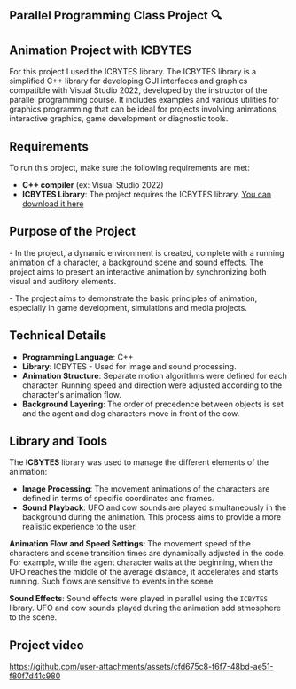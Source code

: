 ## Parallel Programming Class Project 🔍
<h2> Animation Project with ICBYTES </h2>
<p> For this project I used the ICBYTES library. The ICBYTES library is a simplified C++ library for developing GUI interfaces and graphics compatible with Visual Studio 2022, developed by the instructor of the parallel programming course.  It includes examples and various utilities for graphics programming that can be ideal for projects involving animations, interactive graphics, game development or diagnostic tools.</p>


## Requirements
To run this project, make sure the following requirements are met:

- **C++ compiler** (ex: Visual Studio 2022)
- **ICBYTES Library**: The project requires the ICBYTES library. [You can download it here](https://github.com/cembaykal/ICBYTES)

## Purpose of the Project
<p> - In the project, a dynamic environment is created, complete with a running animation of a character, a background scene and sound effects. The project aims to present an interactive animation by synchronizing both visual and auditory elements.</p>
<p> - The project aims to demonstrate the basic principles of animation, especially in game development, simulations and media projects.</p>

## Technical Details

- **Programming Language**: C++
- **Library**: ICBYTES - Used for image and sound processing.
- **Animation Structure**: Separate motion algorithms were defined for each character. Running speed and direction were adjusted according to the character's animation flow.
- **Background Layering**: The order of precedence between objects is set and the agent and dog characters move in front of the cow.

## Library and Tools

The **ICBYTES** library was used to manage the different elements of the animation:

- **Image Processing**: The movement animations of the characters are defined in terms of specific coordinates and frames.
- **Sound Playback**: UFO and cow sounds are played simultaneously in the background during the animation. This process aims to provide a more realistic experience to the user.

**Animation Flow and Speed Settings**: The movement speed of the characters and scene transition times are dynamically adjusted in the code. For example, while the agent character waits at the beginning, when the UFO reaches the middle of the average distance, it accelerates and starts running. Such flows are sensitive to events in the scene.

**Sound Effects**: Sound effects were played in parallel using the `ICBYTES` library. UFO and cow sounds played during the animation add atmosphere to the scene.

## Project video 

https://github.com/user-attachments/assets/cfd675c8-f6f7-48bd-ae51-f80f7d41c980

